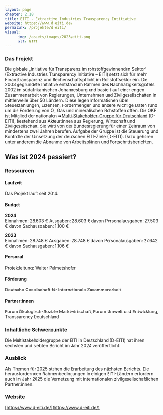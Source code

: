 ```yaml
---
layout: page
chapter: 2.18
title: EITI - Extractive Industries Transparency Intitiative
website: https://www.d-eiti.de/
permalink: /projekte/d-eiti/
visual:
      img: /assets/images/2023/eiti.png
      alt: EITI
---
```


### Das Projekt

Die globale „Initiative für Transparenz im rohstoffgewinnenden Sektor“ (Extractive Industries Transparency Initiative – EITI) setzt sich für mehr Finanztransparenz und Rechenschaftspflicht im Rohstoffsektor ein. Die 2003 gegründete Initiative entstand im Rahmen des Nachhaltigkeitsgipfels 2002 im südafrikanischen Johannesburg und basiert auf einer engen Zusammenarbeit von Regierungen, Unternehmen und Zivilgesellschaften in mittlerweile über 50 Ländern. Diese legen Informationen über Steuerzahlungen, Lizenzen, Fördermengen und andere wichtige Daten rund um die Förderung von Öl, Gas und mineralischen Rohstoffen offen. Die OKF ist Mitglied der nationalen ➠[Multi-Stakeholder-Gruppe für Deutschland](https://d-eiti.de/eiti-in-deutschland-akteure-2/#elementor-action%3Aaction%3Dpopup%3Aopen%26settings%3DeyJpZCI6IjYzMjAiLCJ0b2dnbGUiOnRydWV9) (D-EITI), bestehend aus Akteur:innen aus Regierung, Wirtschaft und Zivilgesellschaft. Sie wird von der Bundesregierung für einen Zeitraum von mindestens zwei Jahren berufen. Aufgabe der Gruppe ist die Steuerung und Kontrolle der Umsetzung der deutschen EITI-Ziele (D-EITI). Dazu gehören unter anderem die Abnahme von Arbeitsplänen und Fortschrittsberichten.


## Was ist 2024 passiert?

### Ressourcen

#### Laufzeit
Das Projekt läuft seit 2014.

#### Budget

**2024**<br>
Einnahmen: 28.603 €
Ausgaben: 28.603 €
davon Personalausgaben: 27.503 €
davon Sachausgaben: 1.100 €

**2023**<br>
Einnahmen: 28.748 €
Ausgaben: 28.748 €
davon Personalausgaben: 27.642 €
davon Sachausgaben: 1.106 €

#### Personal
Projektleitung: Walter Palmetshofer

#### Förderung
Deutsche Gesellschaft für Internationale Zusammenarbeit

#### Partner:innen
Forum Ökologisch-Soziale Marktwirtschaft, Forum Umwelt und Entwicklung, Transparency Deutschland

### Inhaltliche Schwerpunkte

Die Multistakeholdergruppe der EITI in Deutschland (D-EITI) hat ihren sechsten und siebten Bericht im Jahr 2024 veröffentlicht.

### Ausblick

Als Themen für 2025 stehen die Erarbeitung des nächsten Berichts. Die herausfordernden Rahmenbedingungen in einigen EITI-Ländern erfordern auch im Jahr 2025 die Vernetzung mit internationalen zivilgesellschaftlichen Partner:innen.

### Website

[https://www.d-eiti.de/](https://www.d-eiti.de/)
